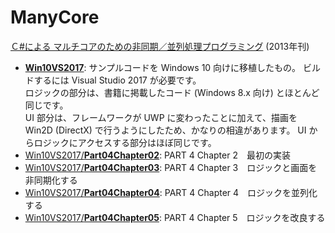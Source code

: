 # ManyCore

[Ｃ#による マルチコアのための非同期／並列処理プログラミング](http://gihyo.jp/book/2013/978-4-7741-5828-0) (2013年刊)

- [**Win10VS2017**](./Win10VS2017): サンプルコードを Windows 10 向けに移植したもの。 ビルドするには Visual Studio 2017 が必要です。  
ロジックの部分は、書籍に掲載したコード (Windows 8.x 向け) とほとんど同じです。  
UI 部分は、フレームワークが UWP に変わったことに加えて、描画を Win2D (DirectX) で行うようにしたため、かなりの相違があります。 UI からロジックにアクセスする部分はほぼ同じです。
- [Win10VS2017/**Part04Chapter02**](./Win10VS2017/Part04Chapter02): PART 4 Chapter 2　最初の実装
- [Win10VS2017/**Part04Chapter03**](./Win10VS2017/Part04Chapter03): PART 4 Chapter 3　ロジックと画面を非同期化する
- [Win10VS2017/**Part04Chapter04**](./Win10VS2017/Part04Chapter04): PART 4 Chapter 4　ロジックを並列化する
- [Win10VS2017/**Part04Chapter05**](./Win10VS2017/Part04Chapter05): PART 4 Chapter 5　ロジックを改良する

